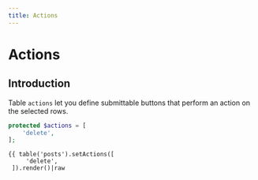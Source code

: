```yaml
---
title: Actions
---
```


# Actions

<div class="documentation__toc"></div>

## Introduction

Table `actions` let you define submittable buttons that perform an action on the selected rows.

```php
protected $actions = [
    'delete',
];
```

```twig
{{ table('posts').setActions([
     'delete',
 ]).render()|raw
```
